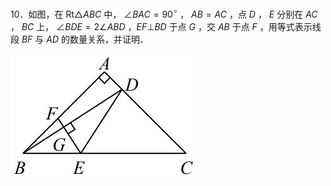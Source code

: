 10．如图，在 $\mathrm { R t } \triangle A B C$ 中， $\angle B A C = 9 0 ^ { \circ }$ ， $A B { = } A C$ ，点 $D$ ， $E$ 分别在 $A C$ ， $B C$ 上， $\angle B D E { = } 2 \angle A B D$ ，$E F \bot B D$ 于点 $G$ ，交 $A B$ 于点 $F$ ，用等式表示线段 $B F$ 与 $A D$ 的数量关系，并证明．

![](<../../qs_image_DB/专题1-1_一网打尽全等三角形模型_·十个模型（解析版）/57aa59b8b1e9a07a33613789a5f91fc6bfe501842995a36580bb057e9b9e7c99.jpg>)
